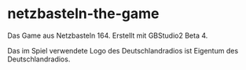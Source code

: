 # netzbasteln-the-game
Das Game aus Netzbasteln 164. Erstellt mit GBStudio2 Beta 4.


Das im Spiel verwendete Logo des Deutschlandradios ist Eigentum des Deutschlandradios.
